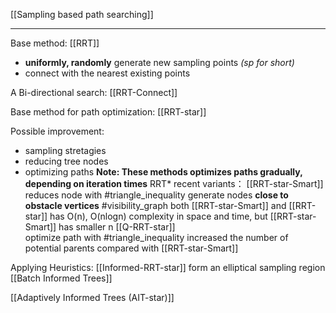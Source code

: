 [[Sampling based path searching]]
****
Base method:
[[RRT]]
- **uniformly, randomly** generate new sampling points *(sp for short)*
- connect with the nearest existing points

A Bi-directional search: [[RRT-Connect]]

Base method for path optimization: [[RRT-star]]

Possible improvement:
- sampling stretagies
- reducing tree nodes
- optimizing paths
**Note: These methods optimizes paths gradually, depending on iteration times**
RRT* recent variants：
[[RRT-star-Smart]]
	reduces node with #triangle_inequality 
	generate nodes **close to obstacle vertices** #visibility_graph
both [[RRT-star-Smart]] and [[RRT-star]] has O(n), O(nlogn) complexity in space and time, but [[RRT-star-Smart]] has smaller n
[[Q-RRT-star]]	
	optimize path with #triangle_inequality 
	increased the number of potential parents compared with [[RRT-star-Smart]]

Applying Heuristics:
[[Informed-RRT-star]] 
	form an elliptical sampling region
[[Batch Informed Trees]]
	
[[Adaptively Informed Trees (AIT-star)]]